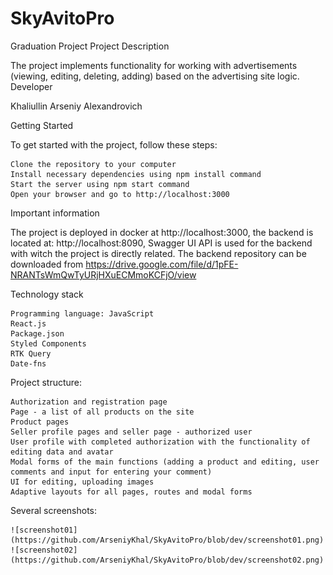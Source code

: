 # SkyAvitoPro

Graduation Project
Project Description

The project implements functionality for working with advertisements (viewing, editing, deleting, adding) based on the advertising site logic.
Developer

Khaliullin Arseniy Alexandrovich

Getting Started

To get started with the project, follow these steps:

    Clone the repository to your computer
    Install necessary dependencies using npm install command
    Start the server using npm start command
    Open your browser and go to http://localhost:3000

Important information

The project is deployed in docker at http://localhost:3000, the backend is located at: http://localhost:8090, Swagger UI API is used for the backend with witch the project is directly related. The backend repository can be downloaded from https://drive.google.com/file/d/1pFE-NRANTsWmQwTyURjHXuECMmoKCFjO/view

Technology stack

    Programming language: JavaScript
    React.js
    Package.json
    Styled Components
    RTK Query
    Date-fns

Project structure:

    Authorization and registration page
    Page - a list of all products on the site
    Product pages
    Seller profile pages and seller page - authorized user
    User profile with completed authorization with the functionality of editing data and avatar
    Modal forms of the main functions (adding a product and editing, user comments and input for entering your comment)
    UI for editing, uploading images
    Adaptive layouts for all pages, routes and modal forms

Several screenshots:

    ![screenshot01](https://github.com/ArseniyKhal/SkyAvitoPro/blob/dev/screenshot01.png)
    ![screenshot02](https://github.com/ArseniyKhal/SkyAvitoPro/blob/dev/screenshot02.png)

